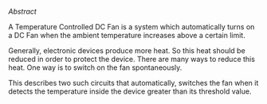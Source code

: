 *Abstract*

A Temperature Controlled DC Fan is a system which automatically turns on a DC Fan when the ambient temperature increases above a certain limit.


Generally, electronic devices produce more heat. So this heat should be reduced in order to protect the device. There are many ways to reduce this heat. One way is to switch on the fan spontaneously.

This describes two such circuits that automatically, switches the fan when it detects the temperature inside the device greater than its threshold value. 

